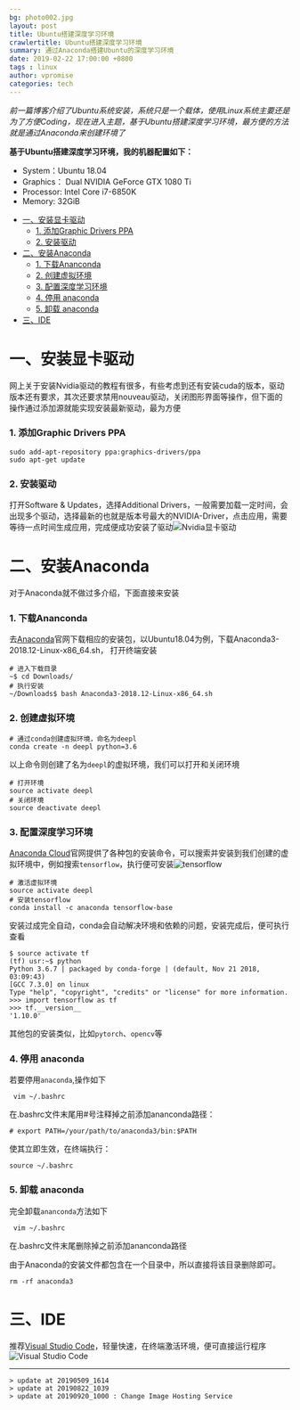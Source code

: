 ```yaml
---
bg: photo002.jpg
layout: post
title: Ubuntu搭建深度学习环境
crawlertitle: Ubuntu搭建深度学习环境
summary: 通过Anaconda搭建Ubuntu的深度学习环境
date: 2019-02-22 17:00:00 +0800
tags : linux
author: vpromise
categories: tech
---
```


*前一篇博客介绍了Ubuntu系统安装，系统只是一个载体，使用Linux系统主要还是为了方便Coding，现在进入主题，基于Ubuntu搭建深度学习环境，最方便的方法就是通过Anaconda来创建环境了*

**基于Ubuntu搭建深度学习环境，我的机器配置如下：**
* System：Ubuntu 18.04
* Graphics： Dual NVIDIA GeForce GTX 1080 Ti
* Processor: Intel Core i7-6850K
* Memory: 32GiB


- [一、安装显卡驱动](#一安装显卡驱动)
    - [1. 添加Graphic Drivers PPA](#1-添加graphic-drivers-ppa)
    - [2. 安装驱动](#2-安装驱动)
- [二、安装Anaconda](#二安装anaconda)
    - [1.  下载Ananconda](#1--下载ananconda)
    - [2. 创建虚拟环境](#2-创建虚拟环境)
    - [3. 配置深度学习环境](#3-配置深度学习环境)
    - [4. 停用 anaconda](#4-停用-anaconda)
    - [5. 卸载 anaconda](#5-卸载-anaconda)
- [三、IDE](#三ide)


# 一、安装显卡驱动
网上关于安装Nvidia驱动的教程有很多，有些考虑到还有安装cuda的版本，驱动版本还有要求，其次还要求禁用nouveau驱动，关闭图形界面等操作，但下面的操作通过添加源就能实现安装最新驱动，最为方便
### 1. 添加Graphic Drivers PPA
```
sudo add-apt-repository ppa:graphics-drivers/ppa
sudo apt-get update
```
### 2. 安装驱动
打开Software & Updates，选择Additional Drivers，一般需要加载一定时间，会出现多个驱动，选择最新的也就是版本号最大的NVIDIA-Driver，点击应用，需要等待一点时间生成应用，完成便成功安装了驱动![Nvidia显卡驱动](https://i.loli.net/2019/09/20/ioujLSWd8U6yvKM.png)

# 二、安装Anaconda
对于Anaconda就不做过多介绍，下面直接来安装
### 1.  下载Ananconda
去[Anaconda](https://www.anaconda.com/distribution/#download-section)官网下载相应的安装包，以Ubuntu18.04为例，下载Anaconda3-2018.12-Linux-x86_64.sh， 打开终端安装
```
# 进入下载目录
~$ cd Downloads/
# 执行安装
~/Downloads$ bash Anaconda3-2018.12-Linux-x86_64.sh 
```
### 2. 创建虚拟环境
```
# 通过conda创建虚拟环境，命名为deepl
conda create -n deepl python=3.6
```
以上命令则创建了名为`deepl`的虚拟环境，我们可以打开和关闭环境
```
# 打开环境
source activate deepl 
# 关闭环境
source deactivate deepl
```
### 3. 配置深度学习环境

[Anaconda Cloud](https://anaconda.org/)官网提供了各种包的安装命令，可以搜索并安装到我们创建的虚拟环境中，例如搜索`tensorflow`，执行便可安装![tensorflow](https://i.loli.net/2019/09/20/i16do5cWAHIC43q.png)

```
# 激活虚拟环境
source activate deepl 
# 安装tensorflow
conda install -c anaconda tensorflow-base 
```
安装过成完全自动，conda会自动解决环境和依赖的问题，安装完成后，便可执行查看
```
$ source activate tf
(tf) usr:~$ python
Python 3.6.7 | packaged by conda-forge | (default, Nov 21 2018, 03:09:43) 
[GCC 7.3.0] on linux
Type "help", "copyright", "credits" or "license" for more information.
>>> import tensorflow as tf
>>> tf.__version__
'1.10.0'
```
其他包的安装类似，比如`pytorch`、`opencv`等

### 4. 停用 anaconda
若要停用`anaconda`,操作如下

```
 vim ~/.bashrc
```
在.bashrc文件末尾用#号注释掉之前添加ananconda路径：
```
# export PATH=/your/path/to/anaconda3/bin:$PATH
```
使其立即生效，在终端执行：
```
source ~/.bashrc
```

### 5. 卸载 anaconda
完全卸载`ananconda`方法如下
```
 vim ~/.bashrc
```
在.bashrc文件末尾删除掉之前添加ananconda路径

由于Anaconda的安装文件都包含在一个目录中，所以直接将该目录删除即可。
```
rm -rf anaconda3
```


# 三、IDE
推荐[Visual Studio Code](https://code.visualstudio.com/Download)，轻量快速，在终端激活环境，便可直接运行程序
![Visual Studio Code](https://i.loli.net/2019/09/20/rwh8AUDXsuzJCtp.png)

---
```
> update at 20190509_1614
> update at 20190822_1039
> update at 20190920_1000 : Change Image Hosting Service
```
